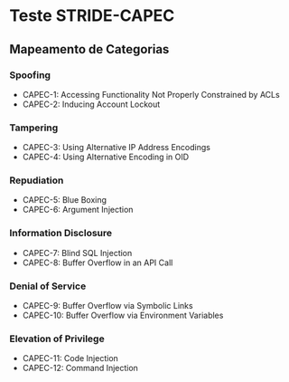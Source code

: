 # Teste STRIDE-CAPEC

## Mapeamento de Categorias

### Spoofing
- CAPEC-1: Accessing Functionality Not Properly Constrained by ACLs
- CAPEC-2: Inducing Account Lockout

### Tampering  
- CAPEC-3: Using Alternative IP Address Encodings
- CAPEC-4: Using Alternative Encoding in OID

### Repudiation
- CAPEC-5: Blue Boxing
- CAPEC-6: Argument Injection

### Information Disclosure
- CAPEC-7: Blind SQL Injection
- CAPEC-8: Buffer Overflow in an API Call

### Denial of Service
- CAPEC-9: Buffer Overflow via Symbolic Links
- CAPEC-10: Buffer Overflow via Environment Variables

### Elevation of Privilege
- CAPEC-11: Code Injection
- CAPEC-12: Command Injection

